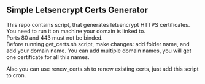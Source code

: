 ## Simple Letsencrypt Certs Generator

This repo contains script, that generates letsencrypt HTTPS certificates.   
You need to run it on machine your domain is linked to.   
Ports 80 and 443 must not be binded.   
Before running get_certs.sh script, make changes: add folder name, and add your domain name. You can add multiple domain names, you will get one certificate for all this names.    

Also you can use renew_certs.sh to renew existing certs, just add this script to cron.   
